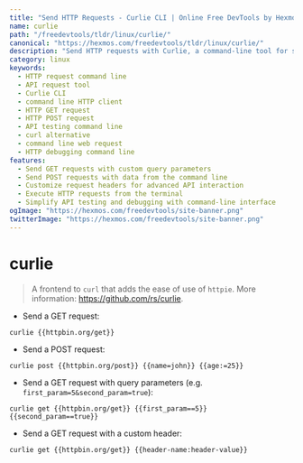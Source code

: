 ```yaml
---
title: "Send HTTP Requests - Curlie CLI | Online Free DevTools by Hexmos"
name: curlie
path: "/freedevtools/tldr/linux/curlie/"
canonical: "https://hexmos.com/freedevtools/tldr/linux/curlie/"
description: "Send HTTP requests with Curlie, a command-line tool for simplified API interactions. Execute GET, POST requests and customize headers effortlessly. Free online tool, no registration required."
category: linux
keywords:
  - HTTP request command line
  - API request tool
  - Curlie CLI
  - command line HTTP client
  - HTTP GET request
  - HTTP POST request
  - API testing command line
  - curl alternative
  - command line web request
  - HTTP debugging command line
features:
  - Send GET requests with custom query parameters
  - Send POST requests with data from the command line
  - Customize request headers for advanced API interaction
  - Execute HTTP requests from the terminal
  - Simplify API testing and debugging with command-line interface
ogImage: "https://hexmos.com/freedevtools/site-banner.png"
twitterImage: "https://hexmos.com/freedevtools/site-banner.png"
---
```


# curlie

> A frontend to `curl` that adds the ease of use of `httpie`.
> More information: <https://github.com/rs/curlie>.

- Send a GET request:

`curlie {{httpbin.org/get}}`

- Send a POST request:

`curlie post {{httpbin.org/post}} {{name=john}} {{age:=25}}`

- Send a GET request with query parameters (e.g. `first_param=5&second_param=true`):

`curlie get {{httpbin.org/get}} {{first_param==5}} {{second_param==true}}`

- Send a GET request with a custom header:

`curlie get {{httpbin.org/get}} {{header-name:header-value}}`
